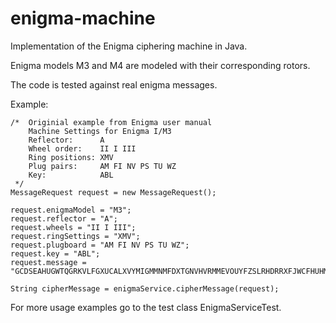 # enigma-machine
Implementation of the Enigma ciphering machine in Java.

Enigma models M3 and M4 are modeled with their corresponding rotors.

The code is tested against real enigma messages.

Example:

    /*  Originial example from Enigma user manual
        Machine Settings for Enigma I/M3
        Reflector:      A
        Wheel order:    II I III
        Ring positions: XMV
        Plug pairs:     AM FI NV PS TU WZ
        Key:            ABL
     */
    MessageRequest request = new MessageRequest();

    request.enigmaModel = "M3";
    request.reflector = "A";
    request.wheels = "II I III";
    request.ringSettings = "XMV";
    request.plugboard = "AM FI NV PS TU WZ";
    request.key = "ABL";
    request.message = "GCDSEAHUGWTQGRKVLFGXUCALXVYMIGMMNMFDXTGNVHVRMMEVOUYFZSLRHDRRXFJWCFHUHMUNZEFRDISIKBGPMYVXUZ";

    String cipherMessage = enigmaService.cipherMessage(request);


For more usage examples go to the test class EnigmaServiceTest.